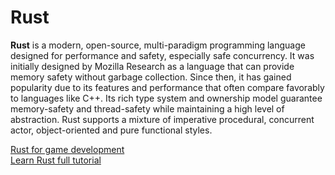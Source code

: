 # Rust

**Rust** is a modern, open-source, multi-paradigm programming language designed for performance and safety, especially safe concurrency. It was initially designed by Mozilla Research as a language that can provide memory safety without garbage collection. Since then, it has gained popularity due to its features and performance that often compare favorably to languages like C++. Its rich type system and ownership model guarantee memory-safety and thread-safety while maintaining a high level of abstraction. Rust supports a mixture of imperative procedural, concurrent actor, object-oriented and pure functional styles.

<a href = "https://youtube.com/playlist?list=PLn3eTxaOtL2M-VkAeqk0p3Xn7byveJ9qX&si=-8HCJuScmxo_juWR"> Rust for game development </a> <br>
<a href = "https://youtu.be/BpPEoZW5IiY?si=lyBbBPLXQ0HWdJNr"> Learn Rust full tutorial </a>
